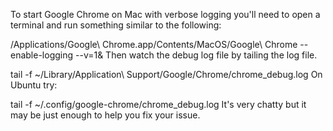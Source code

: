  To start Google Chrome on Mac with verbose logging you'll need to open a terminal and run something similar to the following:

/Applications/Google\ Chrome.app/Contents/MacOS/Google\ Chrome --enable-logging --v=1&
Then watch the debug log file by tailing the log file.

tail -f ~/Library/Application\ Support/Google/Chrome/chrome_debug.log
On Ubuntu try:

tail -f ~/.config/google-chrome/chrome_debug.log
It's very chatty but it may be just enough to help you fix your issue.
